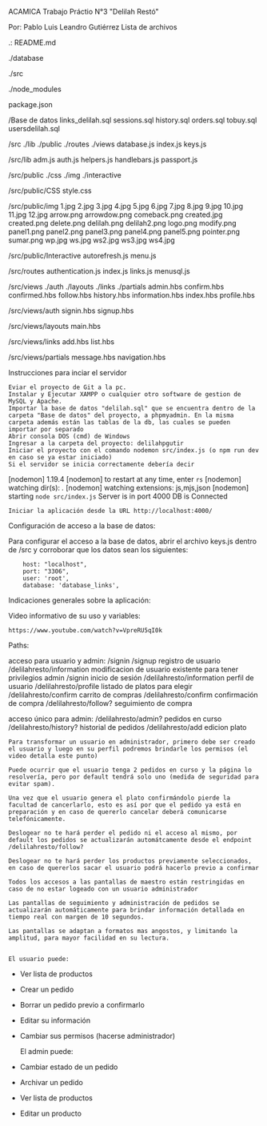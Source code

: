 ACAMICA
Trabajo Práctio N°3 "Delilah Restó"

Por: Pablo Luis Leandro Gutiérrez
Lista de archivos

.:
README.md

./database

./src

./node_modules

package.json

/Base de datos
links_delilah.sql
sessions.sql
history.sql
orders.sql
tobuy.sql
usersdelilah.sql

/src
./lib
./public
./routes
./views
database.js
index.js
keys.js

/src/lib
adm.js
auth.js
helpers.js
handlebars.js
passport.js

/src/public
./css
./img
./interactive

/src/public/CSS
style.css

/src/public/img
1.jpg
2.jpg
3.jpg
4.jpg
5.jpg
6.jpg
7.jpg
8.jpg
9.jpg
10.jpg
11.jpg
12.jpg
arrow.png
arrowdow.png
comeback.png
created.jpg
created.png
delete.png
delilah.png
delilah2.png
logo.png
modify.png
panel1.png
panel2.png
panel3.png
panel4.png
panel5.png
pointer.png
sumar.png
wp.jpg
ws.jpg
ws2.jpg
ws3.jpg
ws4.jpg

/src/public/Interactive
autorefresh.js
menu.js

/src/routes
authentication.js
index.js
links.js
menusql.js

/src/views
./auth
./layouts
./links
./partials
admin.hbs
confirm.hbs
confirmed.hbs
follow.hbs
history.hbs
information.hbs
index.hbs
profile.hbs

/src/views/auth
signin.hbs
signup.hbs

/src/views/layouts
main.hbs

/src/views/links
add.hbs
list.hbs

/src/views/partials
message.hbs
navigation.hbs

Instrucciones para inciar el servidor

    Eviar el proyecto de Git a la pc.
    Instalar y Ejecutar XAMPP o cualquier otro software de gestion de MySQL y Apache.
    Importar la base de datos "delilah.sql" que se encuentra dentro de la carpeta "Base de datos" del proyecto, a phpmyadmin. En la misma carpeta además están las tablas de la db, las cuales se pueden importar por separado
    Abrir consola DOS (cmd) de Windows
    Ingresar a la carpeta del proyecto: delilahpgutir
    Iniciar el proyecto con el comando nodemon src/index.js (o npm run dev en caso se ya estar iniciado)
    Si el servidor se inicia correctamente debería decir

[nodemon] 1.19.4
[nodemon] to restart at any time, enter `rs`
[nodemon] watching dir(s): *.*
[nodemon] watching extensions: js,mjs,json
[nodemon] starting `node src/index.js`
Server is in port 4000
DB is Connected

    Iniciar la aplicación desde la URL http://localhost:4000/ 

Configuración de acceso a la base de datos:

Para configurar el acceso a la base de datos, abrir el archivo keys.js dentro de /src y corroborar que los datos sean los siguientes:

        host: "localhost",
        port: "3306",
        user: 'root',
        database: 'database_links',

Indicaciones generales sobre la aplicación:

Video informativo de su uso y variables:

	https://www.youtube.com/watch?v=VpreRU5qI0k

Paths:

acceso para usuario y admin:
/signin
/signup  				registro de usuario
/delilahresto/information		modificacion de usuario existente para tener privilegios admin
/signin 				inicio de sesión
/delilahresto/information		perfil de usuario
/delilahresto/profile			listado de platos para elegir
/delilahresto/confirm			carrito de compras
/delilahresto/confirm			confirmación de compra
/delilahresto/follow?			seguimiento de compra

acceso único para admin:
/delilahresto/admin?  			pedidos en curso
/delilahresto/history?  		historial de pedidos
/delilahresto/add			edicion plato


	Para transformar un usuario en administrador, primero debe ser creado el usuario y luego en su perfil podremos brindarle los permisos (el video detalla este punto)

	Puede ocurrir que el usuario tenga 2 pedidos en curso y la página lo resolvería, pero por default tendrá solo uno (medida de seguridad para evitar spam).

	Una vez que el usuario genera el plato confirmándolo pierde la facultad de cancerlarlo, esto es así por que el pedido ya está en preparación y en caso de quererlo cancelar deberá comunicarse telefónicamente.

	Deslogear no te hará perder el pedido ni el acceso al mismo, por default los pedidos se actualizarán automátcamente desde el endpoint /delilahresto/follow?

	Deslogear no te hará perder los productos previamente seleccionados, en caso de quererlos sacar el usuario podrá hacerlo previo a confirmar

	Todos los accesos a las pantallas de maestro están restringidas en caso de no estar logeado con un usuario administrador

	Las pantallas de seguimiento y administración de pedidos se actualizarán automáticamente para brindar información detallada en tiempo real con margen de 10 segundos.

	Las pantallas se adaptan a formatos mas angostos, y limitando la amplitud, para mayor facilidad en su lectura.


    El usuario puede:

- Ver lista de productos
- Crear un pedido
- Borrar un pedido previo a confirmarlo
- Editar su información
- Cambiar sus permisos (hacerse administrador)

    El admin puede:

- Cambiar estado de un pedido
- Archivar un pedido
- Ver lista de productos
- Editar un producto

